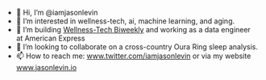 - 👋 Hi, I’m @iamjasonlevin
- 👀 I’m interested in wellness-tech, ai, machine learning, and aging.
- 🌱 I’m building [Wellness-Tech Biweekly](https://wellnesstech.beehiiv.com) and working as a data engineer at American Express
- 💞️ I’m looking to collaborate on a cross-country Oura Ring sleep analysis.
- 📫 How to reach me: www.twitter.com/iamjasonlevin or via my website www.jasonlevin.io

<!---
iamjasonlevin/iamjasonlevin is a ✨ special ✨ repository because its `README.md` (this file) appears on your GitHub profile.
You can click the Preview link to take a look at your changes.
--->
